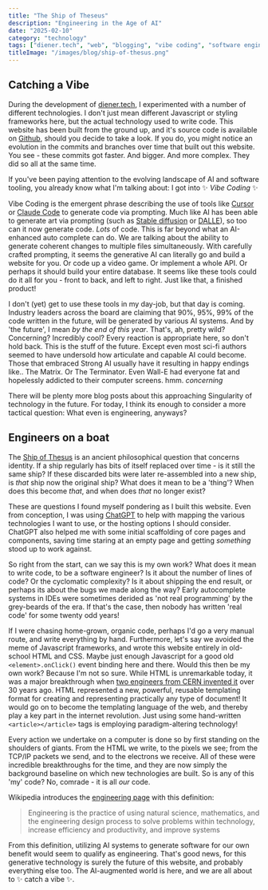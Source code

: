 ```yaml
---
title: "The Ship of Theseus"
description: "Engineering in the Age of AI"
date: "2025-02-10"
category: "technology"
tags: ["diener.tech", "web", "blogging", "vibe coding", "software engineering"]
titleImage: "/images/blog/ship-of-thesus.png"
---
```


## Catching a Vibe


During the development of [diener.tech](https://www.diener.tech), I experimented with a number of different technologies. I don't just mean different Javascript or styling frameworks here, but the actual technology used to write code. This website has been built from the ground up, and it's source code is available on [Github](https://github.com/mdiener87/diener-tech), should you decide to take a look. If you do, you might notice an evolution in the commits and branches over time that built out this website. You see - these commits got faster. And bigger. And more complex. They did so all at the same time.

If you've been paying attention to the evolving landscape of AI and software tooling, you already know what I'm talking about: I got into ✨ *Vibe Coding* ✨

Vibe Coding is the emergent phrase describing the use of tools like [Cursor](https://www.cursor.com/) or [Claude Code](https://www.anthropic.com/news/claude-3-7-sonnet) to generate code via prompting. Much like AI has been able to generate art via prompting (such as [Stable diffusion](https://stability.ai/) or [DALLE](https://openai.com/index/dall-e-3/)), so too can it now generate code. *Lots* of code. This is far beyond what an AI-enhanced auto complete can do. We are talking about the ability to generate coherent changes to multiple files simultaneously. With carefully crafted prompting, it seems the generative AI can literally go and build a website for you. Or code up a video game. Or implement a whole API. Or perhaps it should build your entire database. It seems like these tools could do it all for you - front to back, and left to right. Just like that, a finished product!

I don't (yet) get to use these tools in my day-job, but that day is coming. Industry leaders across the board are claiming that 90%, 95%, 99% of the code written in the future, will be generated by various AI systems. And by 'the future', I mean *by the end of this year*. That's, ah, pretty wild? Concerning? Incredibly cool? Every reaction is appropriate here, so don't hold back. This is the stuff of the future. Except even most sci-fi authors seemed to have undersold how articulate and capable AI could become. Those that embraced Strong AI usually have it resulting in happy endings like.. The Matrix. Or The Terminator. Even Wall-E had everyone fat and hopelessly addicted to their computer screens. hmm. *concerning* 

There will be plenty more blog posts about this approaching Singularity of technology in the future. For today, I think its enough to consider a more tactical question: What even is engineering, anyways?


## Engineers on a boat


The [Ship of Thesus](https://en.wikipedia.org/wiki/Ship_of_Theseus) is an ancient philosophical question that concerns identity. If a ship regularly has bits of itself replaced over time - is it still the same ship? If these discarded bits were later re-assembled into a new ship, is *that* ship now the original ship? What does it mean to be a 'thing'? When does this become *that*, and when does *that* no longer exist? 

These are questions I found myself pondering as I built this website. Even from conception, I was using [ChatGPT](https://chatgpt.com/) to help with mapping the various technologies I want to use, or the hosting options I should consider. ChatGPT also helped me with some initial scaffolding of core pages and components, saving time staring at an empty page and getting *something* stood up to work against. 

So right from the start, can we say this is my own work? What does it mean to write code, to be a software engineer? Is it about the number of lines of code? Or the cyclomatic complexity? Is it about shipping the end result, or perhaps its about the bugs we made along the way? Early autocomplete systems in IDEs were sometimes derided as 'not real programming' by the grey-beards of the era. If that's the case, then nobody has written 'real code' for some twenty odd years!

If I were chasing home-grown, organic code, perhaps I'd go a very manual route, and write everything by hand. Furthermore, let's say we avoided the meme of Javascript frameworks, and wrote this website entirely in old-school HTML and CSS. Maybe just enough Javascript for a good old `<element>.onClick()` event binding here and there. Would this then be my own work? Because I'm not so sure. While HTML is unremarkable today, it was a major breakthrough when [two engineers from CERN invented it](https://en.wikipedia.org/wiki/HTML) over 30 years ago. HTML represented a new, powerful, reusable templating format for creating and representing practically any type of document! It would go on to become the templating language of the web, and thereby play a key part in the internet revolution. Just using some hand-written `<article></article>` tags is employing paradigm-altering technology!

Every action we undertake on a computer is done so by first standing on the shoulders of giants. From the HTML we write, to the pixels we see; from the TCP/IP packets we send, and to the electrons we receive. All of these were incredible breakthroughs for the time, and they are now simply the background baseline on which new technologies are built. So is any of this 'my' code? No, comrade - it is all *our* code.

Wikipedia introduces the [engineering page](https://en.wikipedia.org/wiki/Engineering) with this definition:
> Engineering is the practice of using natural science, mathematics, and the engineering design process to solve problems within technology, increase efficiency and productivity, and improve systems 

From this definition, utilizing AI systems to generate software for our own benefit would seem to qualify as engineering. That's good news, for this generative technology is surely the future of this website, and probably everything else too. The AI-augmented world is here, and we are all about to ✨ catch a vibe ✨.
